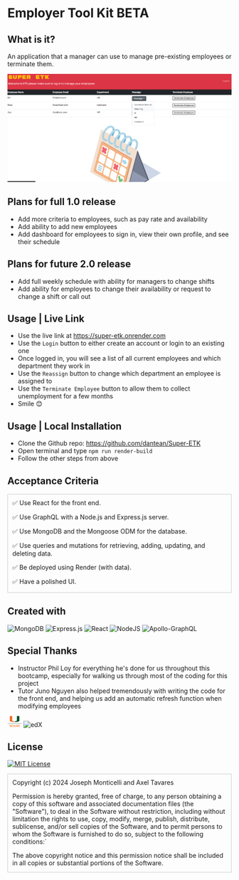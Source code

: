 # Employer Tool Kit BETA

## What is it?

An application that a manager can use to manage pre-existing employees or terminate them. 

![Example](/assets/ss.png)

## Plans for full 1.0 release

* Add more criteria to employees, such as pay rate and availability
* Add ability to add new employees
* Add dashboard for employees to sign in, view their own profile, and see their schedule

## Plans for future 2.0 release

* Add full weekly schedule with ability for managers to change shifts
* Add ability for employees to change their availability or request to change a shift or call out

## Usage | Live Link

* Use the live link at https://super-etk.onrender.com
* Use the `Login` button to either create an account or login to an existing one
* Once logged in, you will see a list of all current employees and which department they work in
* Use the `Reassign` button to change which department an employee is assigned to
* Use the `Terminate Employee` button to allow them to collect unemployment for a few months
* Smile 😊

## Usage | Local Installation

* Clone the Github repo: https://github.com/dantean/Super-ETK
* Open terminal and type `npm run render-build`
* Follow the other steps from above

## Acceptance Criteria

<div style="overflow-y: scroll; height: 200px; border: 1px solid #ccc; 
padding: 10px;">
✅ Use React for the front end.

✅ Use GraphQL with a Node.js and Express.js server.

✅ Use MongoDB and the Mongoose ODM for the database.

✅ Use queries and mutations for retrieving, adding, updating, and deleting data.

✅ Be deployed using Render (with data).

✅ Have a polished UI.

✅ Be responsive.

✅ Be interactive (i.e., accept and respond to user input).

✅ Include authentication (JWT).

✅ Protect sensitive API key information on the server.

✅ Have a clean repository that meets quality coding standards (file structure, naming conventions, best practices for class and id naming conventions, indentation, high-quality comments, and so on).

✅ Have a high-quality README (with unique name, description, technologies used, screenshot, and link to deployed application).

✅ Uses a web manifest.

✅ Uses a service worker for offline functionality.

✅ Is installable.
</div>

## Created with

![MongoDB](https://img.shields.io/badge/MongoDB-%234ea94b.svg?style=for-the-badge&logo=mongodb&logoColor=white)
![Express.js](https://img.shields.io/badge/express.js-%23404d59.svg?style=for-the-badge&logo=express&logoColor=%2361DAFB)
![React](https://img.shields.io/badge/react-%2320232a.svg?style=for-the-badge&logo=react&logoColor=%2361DAFB)
![NodeJS](https://img.shields.io/badge/node.js-6DA55F?style=for-the-badge&logo=node.js&logoColor=white)
![Apollo-GraphQL](https://img.shields.io/badge/-ApolloGraphQL-311C87?style=for-the-badge&logo=apollo-graphql)

## Special Thanks

* Instructor Phil Loy for everything he's done for us throughout this bootcamp, especially for walking us through most of the coding for this project
* Tutor Juno Nguyen also helped tremendously with writing the code for the front end, and helping us add an automatic refresh function when modifying employees

![University of Miami](./assets/umlogo.png) ![edX](https://img.shields.io/badge/edX-%2302262B.svg?style=for-the-badge&logo=edX&logoColor=white)

## License

[![MIT License](https://img.shields.io/badge/License-MIT-yellow.svg)](./LICENSE) 

<div style="overflow-y: scroll; height: 200px; border: 1px solid #ccc; 
padding: 10px;">
Copyright (c) 2024 Joseph Monticelli and Axel Tavares

Permission is hereby granted, free of charge, to any person obtaining a copy
of this software and associated documentation files (the "Software"), to deal
in the Software without restriction, including without limitation the rights
to use, copy, modify, merge, publish, distribute, sublicense, and/or sell
copies of the Software, and to permit persons to whom the Software is
furnished to do so, subject to the following conditions:`

The above copyright notice and this permission notice shall be included in all
copies or substantial portions of the Software.

THE SOFTWARE IS PROVIDED "AS IS", WITHOUT WARRANTY OF ANY KIND, EXPRESS OR
IMPLIED, INCLUDING BUT NOT LIMITED TO THE WARRANTIES OF MERCHANTABILITY,
FITNESS FOR A PARTICULAR PURPOSE AND NONINFRINGEMENT. IN NO EVENT SHALL THE
AUTHORS OR COPYRIGHT HOLDERS BE LIABLE FOR ANY CLAIM, DAMAGES OR OTHER
LIABILITY, WHETHER IN AN ACTION OF CONTRACT, TORT OR OTHERWISE, ARISING FROM,
OUT OF OR IN CONNECTION WITH THE SOFTWARE OR THE USE OR OTHER DEALINGS IN THE
SOFTWARE.
</div>

